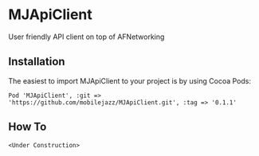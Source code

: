 # MJApiClient
User friendly API client on top of AFNetworking

## Installation
The easiest to import MJApiClient to your project is by using Cocoa Pods:

```
Pod 'MJApiClient', :git => 'https://github.com/mobilejazz/MJApiClient.git', :tag => '0.1.1'
```

## How To
```
<Under Construction>
```

